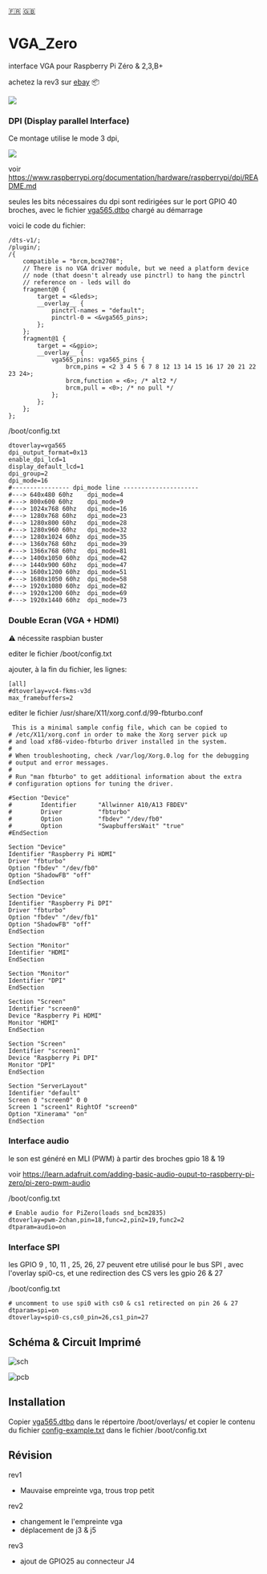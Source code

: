 [:fr:](LISEZMOI.md) [:uk:](README.md)

# VGA_Zero
interface VGA pour Raspberry Pi Zéro &amp; 2,3,B+

achetez la rev3 sur [ebay](https://www.ebay.fr/itm/153794742802) :package:

![](img/VgaZero.jpg)

### DPI (Display parallel Interface)
Ce montage utilise le mode 3 dpi, 

![](img/dpi-packing.png)

voir https://www.raspberrypi.org/documentation/hardware/raspberrypi/dpi/README.md

seules les bits nécessaires du dpi sont redirigées sur le port GPIO 40 broches, avec le fichier [vga565.dtbo](overlays/vga565.dtbo?raw=true) chargé au démarrage 

voici le code du fichier:

    /dts-v1/;
    /plugin/;
    /{
    	compatible = "brcm,bcm2708";
    	// There is no VGA driver module, but we need a platform device
    	// node (that doesn't already use pinctrl) to hang the pinctrl
    	// reference on - leds will do
    	fragment@0 {
    		target = <&leds>;
    		__overlay__ {
    			pinctrl-names = "default";
    			pinctrl-0 = <&vga565_pins>;
    		};
	    };
    	fragment@1 {
    		target = <&gpio>;
    		__overlay__ {
    			vga565_pins: vga565_pins {
        			brcm,pins = <2 3 4 5 6 7 8 12 13 14 15 16 17 20 21 22 23 24>;
    				brcm,function = <6>; /* alt2 */
				    brcm,pull = <0>; /* no pull */
			    };
		    };
	    };
    };

/boot/config.txt

    dtoverlay=vga565
    dpi_output_format=0x13
    enable_dpi_lcd=1
    display_default_lcd=1
    dpi_group=2
    dpi_mode=16
    #---------------- dpi_mode line ---------------------
    #---> 640x480 60hz    dpi_mode=4
    #---> 800x600 60hz    dpi_mode=9
    #---> 1024x768 60hz   dpi_mode=16
    #---> 1280x768 60hz   dpi_mode=23
    #---> 1280x800 60hz   dpi_mode=28
    #---> 1280x960 60hz   dpi_mode=32
    #---> 1280x1024 60hz  dpi_mode=35
    #---> 1360x768 60hz   dpi_mode=39
    #---> 1366x768 60hz   dpi_mode=81
    #---> 1400x1050 60hz  dpi_mode=42
    #---> 1440x900 60hz   dpi_mode=47
    #---> 1600x1200 60hz  dpi_mode=51
    #---> 1680x1050 60hz  dpi_mode=58
    #---> 1920x1080 60hz  dpi_mode=82
    #---> 1920x1200 60hz  dpi_mode=69
    #---> 1920x1440 60hz  dpi_mode=73
### Double Ecran (VGA + HDMI)

:warning: nécessite raspbian buster

editer le fichier /boot/config.txt  

ajouter, à la fin du fichier, les lignes:

    [all]
    #dtoverlay=vc4-fkms-v3d
    max_framebuffers=2


editer le fichier /usr/share/X11/xorg.conf.d/99-fbturbo.conf

     This is a minimal sample config file, which can be copied to
    # /etc/X11/xorg.conf in order to make the Xorg server pick up
    # and load xf86-video-fbturbo driver installed in the system.    
    #
    # When troubleshooting, check /var/log/Xorg.0.log for the debugging
    # output and error messages.
    #
    # Run "man fbturbo" to get additional information about the extra
    # configuration options for tuning the driver.
    
    #Section "Device"
    #        Identifier      "Allwinner A10/A13 FBDEV"
    #        Driver          "fbturbo"
    #        Option          "fbdev" "/dev/fb0"
    #        Option          "SwapbuffersWait" "true"
    #EndSection
    
    Section "Device"
    Identifier "Raspberry Pi HDMI"
    Driver "fbturbo"
    Option "fbdev" "/dev/fb0"
    Option "ShadowFB" "off"
    EndSection
    
    Section "Device"
    Identifier "Raspberry Pi DPI"
    Driver "fbturbo"
    Option "fbdev" "/dev/fb1"
    Option "ShadowFB" "off"
    EndSection
    
    Section "Monitor"
    Identifier "HDMI"
    EndSection

    Section "Monitor"
    Identifier "DPI"
    EndSection
    
    Section "Screen"
    Identifier "screen0"
    Device "Raspberry Pi HDMI"
    Monitor "HDMI"
    EndSection
    
    Section "Screen"
    Identifier "screen1"
    Device "Raspberry Pi DPI"
    Monitor "DPI"
    EndSection
    
    Section "ServerLayout"
    Identifier "default"
    Screen 0 "screen0" 0 0
    Screen 1 "screen1" RightOf "screen0"
    Option "Xinerama" "on"
    EndSection


### Interface audio
le son est généré en MLI (PWM) à partir des broches gpio 18 & 19

voir https://learn.adafruit.com/adding-basic-audio-ouput-to-raspberry-pi-zero/pi-zero-pwm-audio

/boot/config.txt

    # Enable audio for PiZero(loads snd_bcm2835)
    dtoverlay=pwm-2chan,pin=18,func=2,pin2=19,func2=2
    dtparam=audio=on

### Interface SPI
les GPIO 9 , 10, 11 , 25, 26, 27 peuvent etre utilisé pour le bus SPI , avec l'overlay spi0-cs, et une redirection des CS vers les gpio 26 & 27

/boot/config.txt

    # uncomment to use spi0 with cs0 & cs1 retirected on pin 26 & 27 
    dtparam=spi=on
    dtoverlay=spi0-cs,cs0_pin=26,cs1_pin=27
    
## Schéma & Circuit Imprimé
![sch](img/sch.PNG)

![pcb](img/3D.PNG)

## Installation
Copier [vga565.dtbo](overlays/vga565.dtbo?raw=true) dans le répertoire /boot/overlays/
et copier le contenu du fichier [config-example.txt](overlays/config-example.txt?raw=true) dans le fichier /boot/config.txt

## Révision
rev1
- Mauvaise empreinte vga, trous trop petit

rev2
- changement le l'empreinte vga
- déplacement de j3 & j5

rev3
- ajout de GPIO25 au connecteur J4
